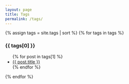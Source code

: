 ```yaml
---
layout: page
title: Tags
permalink: /tags/
---
```


{% assign tags = site.tags | sort %}
{% for tags in tags %}
  <h3>{{ tags[0] }}</h3>
  <ul>
    {% for post in tags[1] %}
      <li><a href="{{ post.url }}">{{ post.title }}</a></li>
    {% endfor %}
  </ul>
{% endfor %}
